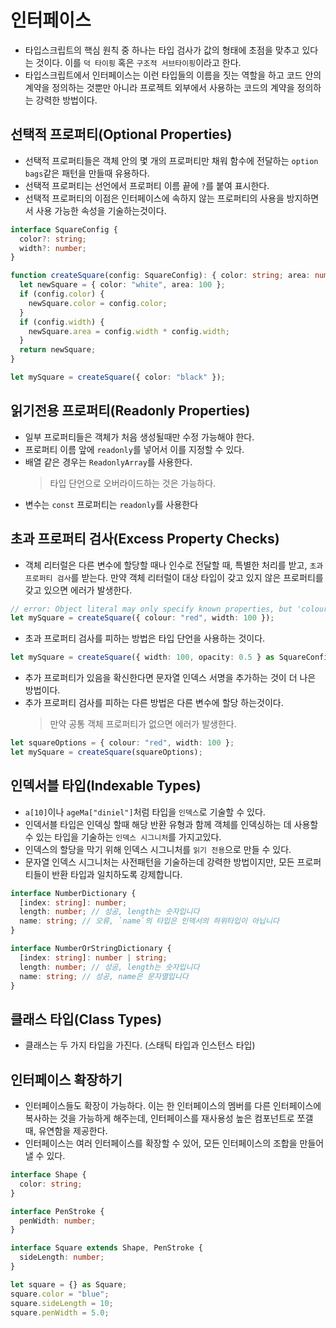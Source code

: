 # 인터페이스

- 타입스크립트의 핵심 원칙 중 하나는 타입 검사가 값의 형태에 초점을 맞추고 있다는 것이다. 이를 `덕 타이핑` 혹은 `구조적 서브타이핑`이라고 한다.
- 타입스크립트에서 인터페이스는 이런 타입들의 이름을 짓는 역할을 하고 코드 안의 계약을 정의하는 것뿐만 아니라 프로젝트 외부에서 사용하는 코드의 계약을 정의하는 강력한 방법이다.

## 선택적 프로퍼티(Optional Properties)

- 선택적 프로퍼티들은 객체 안의 몇 개의 프로퍼티만 채워 함수에 전달하는 `option bags`같은 패턴을 만들때 유용하다.
- 선택적 프로퍼티는 선언에서 프로퍼티 이름 끝에 `?`를 붙여 표시한다.
- 선택적 프로퍼티의 이점은 인터페이스에 속하지 않는 프로퍼티의 사용을 방지하면서 사용 가능한 속성을 기술하는것이다.

```typescript
interface SquareConfig {
  color?: string;
  width?: number;
}

function createSquare(config: SquareConfig): { color: string; area: number } {
  let newSquare = { color: "white", area: 100 };
  if (config.color) {
    newSquare.color = config.color;
  }
  if (config.width) {
    newSquare.area = config.width * config.width;
  }
  return newSquare;
}

let mySquare = createSquare({ color: "black" });
```

## 읽기전용 프로퍼티(Readonly Properties)

- 일부 프로퍼티들은 객체가 처음 생성될때만 수정 가능해야 한다.
- 프로퍼티 이름 앞에 `readonly`를 넣어서 이를 지정할 수 있다.
- 배열 같은 경우는 `ReadonlyArray`를 사용한다.
  > 타입 단언으로 오버라이드하는 것은 가능하다.
- 변수는 `const` 프로퍼티는 `readonly`를 사용한다

## 초과 프로퍼티 검사(Excess Property Checks)

- 객체 리터럴은 다른 변수에 할당할 때나 인수로 전달할 때, 특별한 처리를 받고, `초과 프로퍼티 검사`를 받는다. 만약 객체 리터럴이 대상 타입이 갖고 있지 않은 프로퍼티를 갖고 있으면 에러가 발생한다.

```typescript
// error: Object literal may only specify known properties, but 'colour' does not exist in type 'SquareConfig'. Did you mean to write 'color'?
let mySquare = createSquare({ colour: "red", width: 100 });
```

- 초과 프로퍼티 검사를 피하는 방법은 타입 단언을 사용하는 것이다.

```typescript
let mySquare = createSquare({ width: 100, opacity: 0.5 } as SquareConfig);
```

- 추가 프로퍼티가 있음을 확신한다면 문자열 인덱스 서명을 추가하는 것이 더 나은 방법이다.
- 추가 프로퍼티 검사를 피하는 다른 방법은 다른 변수에 할당 하는것이다.
  > 만약 공통 객체 프로퍼티가 없으면 에러가 발생한다.

```typescript
let squareOptions = { colour: "red", width: 100 };
let mySquare = createSquare(squareOptions);
```

## 인덱서블 타입(Indexable Types)

- `a[10]`이나 `ageMa["diniel"]`처럼 타입을 `인덱스`로 기술할 수 있다.
- 인덱서블 타입은 인덱싱 할때 해당 반환 유형과 함께 객체를 인덱싱하는 데 사용할 수 있는 타입을 기술하는 `인덱스 시그니처`를 가지고있다.
- 인덱스의 할당을 막기 위해 인덱스 시그니처를 `읽기 전용`으로 만들 수 있다.
- 문자열 인덱스 시그니처는 사전패턴을 기술하는데 강력한 방법이지만, 모든 프로퍼티들이 반환 타입과 일치하도록 강제합니다.

```typescript
interface NumberDictionary {
  [index: string]: number;
  length: number; // 성공, length는 숫자입니다
  name: string; // 오류, `name`의 타입은 인덱서의 하위타입이 아닙니다
}

interface NumberOrStringDictionary {
  [index: string]: number | string;
  length: number; // 성공, length는 숫자입니다
  name: string; // 성공, name은 문자열입니다
}
```

## 클래스 타입(Class Types)

- 클래스는 두 가지 타입을 가진다. (스태틱 타입과 인스턴스 타입)

## 인터페이스 확장하기

- 인터페이스들도 확장이 가능하다. 이는 한 인터페이스의 멤버를 다른 인터페이스에 복사하는 것을 가능하게 해주는데, 인터페이스를 재사용성 높은 컴포넌트로 쪼갤 때, 유연함을 제공한다.
- 인터페이스는 여러 인터페이스를 확장할 수 있어, 모든 인터페이스의 조합을 만들어 낼 수 있다.

```typescript
interface Shape {
  color: string;
}

interface PenStroke {
  penWidth: number;
}

interface Square extends Shape, PenStroke {
  sideLength: number;
}

let square = {} as Square;
square.color = "blue";
square.sideLength = 10;
square.penWidth = 5.0;
```
